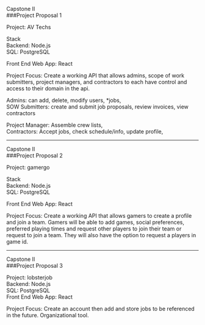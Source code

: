 Capstone II  
###Project Proposal 1

Project: AV Techs 

Stack  
Backend: Node.js  
SQL: PostgreSQL

Front End Web App: React

Project Focus: Create a working API that allows admins, scope of work submitters, project managers,  and contractors to each have control and access to their domain in the api.  

Admins: can add, delete, modify users, *jobs,  
SOW Submitters: create and submit job proposals, review invoices, view contractors 

Project Manager: Assemble crew lists,    
Contractors: Accept jobs, check schedule/info, update profile, 

----

Capstone II  
###Project Proposal 2

Project: gamergo

Stack  
Backend: Node.js  
SQL: PostgreSQL

Front End Web App: React

Project Focus: Create a working API that allows gamers to create a profile and join a team. Gamers will be able to add games, social preferences, preferred playing times and request other players to join their team or request to join a team. They will also have the option to request a players in game id. 

---- 

Capstone II  
###Project Proposal 3

Project: lobsterjob  
Backend: Node.js  
SQL: PostgreSQL  
Front End Web App: React

Project Focus: Create an account then add and store jobs to be referenced in the future. Organizational tool. 


